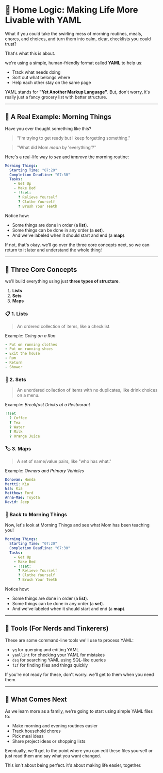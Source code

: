 # 🏡 Home Logic: Making Life More Livable with YAML

What if you could take the swirling mess of morning routines, meals, chores, and choices, and turn them into calm, clear, checklists you could trust?

That's what this is about.

we're using a simple, human-friendly format called **YAML** to help us:
- Track what needs doing
- Sort out what belongs where
- Help each other stay on the same page

YAML stands for **"Yet Another Markup Language"**. But, don't worry, it's really just a fancy grocery list with better structure.

---

## 🌅 A Real Example: Morning Things

Have you ever thought something like this?

> "I'm trying to get ready but I keep forgetting something."

> "What did Mom *mean* by 'everything'?"

Here's a real-life way to *see* and *improve* the morning routine:

```yaml
Morning Things:
  Starting Time: "07:20"
  Completion Deadline: "07:30"
  Tasks:
    - Get Up
    - Make Bed
    - !!set:
      ? Relieve Yourself
      ? Clothe Yourself
      ? Brush Your Teeth
```

Notice how:
- Some things are done in order (a **list**).
- Some things can be done in any order (a **set**).
- And we've labeled when it should start and end (a **map**).

If not, that's okay. we'll go over the three core concepts next, so we can return to it later and understand the whole thing!

---

## 🧠 Three Core Concepts

we'll build everything using just **three types of structure**.

1. **Lists**
2. **Sets**
3. **Maps**

### 📋 1. Lists

> An ordered collection of items, like a checklist.

Example: *Going on a Run*
```yaml
- Put on running clothes
- Put on running shoes
- Exit the house
- Run
- Return
- Shower
```

### 🧃 2. Sets

> An unordered collection of items with no duplicates, like drink choices on a menu.

Example: *Breakfast Drinks at a Restaurant*
```yaml
!!set
  ? Coffee
  ? Tea
  ? Water
  ? Milk
  ? Orange Juice
```

### 🏷️ 3. Maps

> A set of name/value pairs, like "who has what."

Example: *Owners and Primary Vehicles*
```yaml
Donovan: Honda
Martti: Kia
Esa: Kia
Matthew: Ford
Anna-Mae: Toyota
David: Jeep
```

### 🌅 Back to Morning Things

Now, let's look at Morning Things and see what Mom has been teaching you!

```yaml
Morning Things:
  Starting Time: "07:20"
  Completion Deadline: "07:30"
  Tasks:
    - Get Up
    - Make Bed
    - !!set:
      ? Relieve Yourself
      ? Clothe Yourself
      ? Brush Your Teeth
```

Notice how:
- Some things are done in order (a **list**).
- Some things can be done in any order (a **set**).
- And we've labeled when it should start and end (a **map**).

---

## 🔧 Tools (For Nerds and Tinkerers)

These are some command-line tools we'll use to process YAML:
- `yq` for querying and editing YAML
- `yamllint` for checking your YAML for mistakes
- `dsq` for searching YAML using SQL-like queries
- `fzf` for finding files and things quickly

If you're not ready for these, don't worry. we'll get to them when you need them.

---

## 🌟 What Comes Next

As we learn more as a family, we're going to start using simple YAML files to:
- Make morning and evening routines easier
- Track household chores
- Pick meal ideas
- Share project ideas or shopping lists

Eventually, we'll get to the point where you can edit these files yourself or just read them and say what you want changed.

This isn't about being perfect. it's about making life easier, together.
